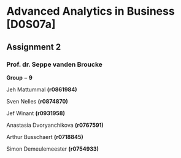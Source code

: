 # Advanced Analytics in Business [D0S07a]
## Assignment 2
### Prof. dr. Seppe vanden Broucke

$\mathbf{Group - 9}$

Jeh	Mattummal	$\mathbf{(r0861984)}$

Sven	Nelles	$\mathbf{(r0874870)}$ 

Jef	Winant	$\mathbf{(r0931958)}$ 

Anastasia	Dvoryanchikova	$\mathbf{(r0767591)}$ 

Arthur	Busschaert	$\mathbf{(r0718845)}$

Simon	Demeulemeester	$\mathbf{(r0754933)}$ 
